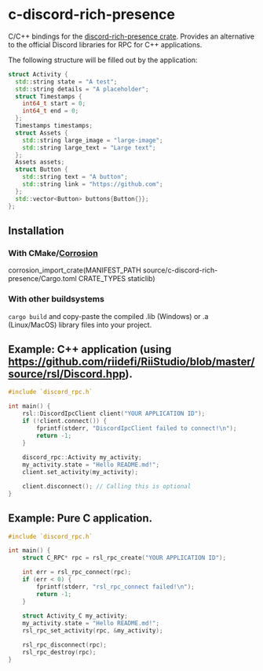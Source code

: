 # c-discord-rich-presence
C/C++ bindings for the [discord-rich-presence crate](https://github.com/sardonicism-04/discord-rich-presence). Provides an alternative to the official Discord libraries for RPC for C++ applications.

The following structure will be filled out by the application:
```cpp
struct Activity {
  std::string state = "A test";
  std::string details = "A placeholder";
  struct Timestamps {
    int64_t start = 0;
    int64_t end = 0;
  };
  Timestamps timestamps;
  struct Assets {
    std::string large_image = "large-image";
    std::string large_text = "Large text";
  };
  Assets assets;
  struct Button {
    std::string text = "A button";
    std::string link = "https://github.com";
  };
  std::vector<Button> buttons{Button{}};
};
```

## Installation

### With CMake/[Corrosion](https://github.com/corrosion-rs/corrosion)
corrosion_import_crate(MANIFEST_PATH source/c-discord-rich-presence/Cargo.toml CRATE_TYPES staticlib)
### With other buildsystems
`cargo build` and copy-paste the compiled .lib (Windows) or .a (Linux/MacOS) library files into your project.

## Example: C++ application (using https://github.com/riidefi/RiiStudio/blob/master/source/rsl/Discord.hpp).
```c
#include `discord_rpc.h`

int main() {
	rsl::DiscordIpcClient client("YOUR APPLICATION ID");
	if (!client.connect()) {
		fprintf(stderr, "DiscordIpcClient failed to connect!\n");
		return -1;
	}
	
	discord_rpc::Activity my_activity;
	my_activity.state = "Hello README.md!";
	client.set_activity(my_activity);

	client.disconnect(); // Calling this is optional
}
```


## Example: Pure C application.
```cpp
#include `discord_rpc.h`

int main() {
	struct C_RPC* rpc = rsl_rpc_create("YOUR APPLICATION ID");

	int err = rsl_rpc_connect(rpc);
	if (err < 0) {
		fprintf(stderr, "rsl_rpc_connect failed!\n");
		return -1;
	}
	
	struct Activity_C my_activity;
	my_activity.state = "Hello README.md!";
	rsl_rpc_set_activity(rpc, &my_activity);

	rsl_rpc_disconnect(rpc);
	rsl_rpc_destroy(rpc);
}
```
